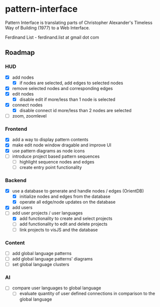 # pattern-interface

Pattern Interface is translating parts of Christopher Alexander's Timeless Way of Building (1977) to a Web Interface.

Ferdinand List - ferdinand.list at gmail dot com

## Roadmap

### HUD
- [X] add nodes
  - [X] if nodes are selected, add edges to selected nodes
- [X] remove selected nodes and corresponding edges
- [X] edit nodes
	- [X] disable edit if more/less than 1 node is selected
- [X] connect nodes
	- [X] disable connect id more/less than 2 nodes are selected
- [ ] zoom, zoomlevel

### Frontend 
- [X] add a way to display pattern contents
- [X] make edit node window dragable and improve UI
- [X] use pattern diagrams as node icons
- [ ] introduce project based pattern sequences
	- [ ] highlight sequence nodes and edges
	- [ ] create entry point functionality

### Backend 
- [X] use a database to generate and handle nodes / edges (OrientDB)
	- [X] initialize nodes and edges from the database
	- [X] operate all edge/node updates on the database
- [X] add users
- [ ] add user projects / user languages
	- [X] add functionality to create and select projects
	- [ ] add functionality to edit and delete projects
	- [ ] link projects to visJS and the database

### Content
- [ ] add global language patterns
- [ ] add global language patterns' diagrams
- [ ] set global language clusters

### AI
- [ ] compare user languages to global language
  - [ ] evaluate quantity of user defined connections in comparison to the global language